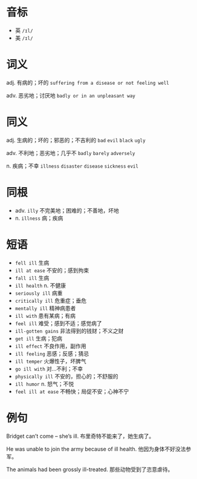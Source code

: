 # 音标

- 英 `/ɪl/`
- 美 `/ɪl/`

# 词义

adj. 有病的；坏的
`suffering from a disease or not feeling well`

adv. 恶劣地；讨厌地
`badly or in an unpleasant way`

# 同义

adj. 生病的；坏的；邪恶的；不吉利的
`bad` `evil` `black` `ugly`

adv. 不利地；恶劣地；几乎不
`badly` `barely` `adversely`

n. 疾病；不幸
`illness` `disaster` `disease` `sickness` `evil`

# 同根

- adv. `illy` 不完美地；困难的；不善地，坏地
- n. `illness` 病；疾病

# 短语

- `fell ill` 生病
- `ill at ease` 不安的；感到拘束
- `fall ill` 生病
- `ill health` n. 不健康
- `seriously ill` 病重
- `critically ill` 危重症；垂危
- `mentally ill` 精神病患者
- `ill with` 患有某病；有病
- `feel ill` 难受；感到不适；感觉病了
- `ill-gotten gains` 非法得到的钱财；不义之财
- `get ill` 生病；犯病
- `ill effect` 不良作用，副作用
- `ill feeling` 恶感；反感；猜忌
- `ill temper` 火爆性子，坏脾气
- `go ill with` 对…不利；不幸
- `physically ill` 不安的，担心的；不舒服的
- `ill humor` n. 怒气；不悦
- `feel ill at ease` 不畅快；局促不安；心神不宁

# 例句

Bridget can’t come – she’s ill.
布里奇特不能来了，她生病了。

He was unable to join the army because of ill health.
他因为身体不好没法参军。

The animals had been grossly ill-treated.
那些动物受到了恣意虐待。


